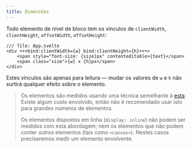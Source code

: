 ```yaml
---
title: Dimensões
---
```


Todo elemento de nível de bloco tem os vínculos de `clientWidth`, `clientHeight`, `offsetWidth`, `offsetHeight`:

```svelte
/// file: App.svelte
<div +++bind:clientWidth={w} bind:clientHeight={h}+++>
	<span style="font-size: {size}px" contenteditable>{text}</span>
	<span class="size">{w} x {h}px</span>
</div>
```

Estes vínculos são apenas para leitura — mudar os valores de `w` e `h` não surtirá qualquer efeito sobre o elemento.

> Os elementos são medidos usando uma técnica semelhante à [esta](http://www.backalleycoder.com/2013/03/18/cross-browser-event-based-element-resize-detection/). Existe algum custo envolvido, então não é recomendado usar isto para grandes números de elementos.
>
> Os elementos dispostos em linha (`display: inline`) não podem ser medidos com esta abordagem; nem os elementos que não podem conter outros elementos (tais como `<canvas>`). Nestes casos precisaremos medir um elemento envolvente.
